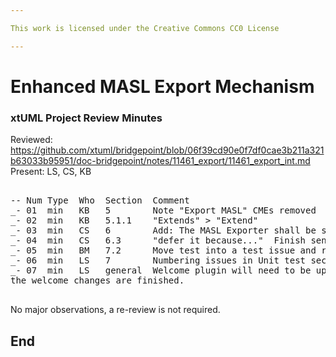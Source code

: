 ```yaml
---

This work is licensed under the Creative Commons CC0 License

---
```


# Enhanced MASL Export Mechanism
### xtUML Project Review Minutes

Reviewed:  https://github.com/xtuml/bridgepoint/blob/06f39cd90e0f7df0cae3b211a321b63033b95951/doc-bridgepoint/notes/11461_export/11461_export_int.md   
Present:  LS, CS, KB

<pre>

-- Num Type  Who  Section  Comment
_- 01  min   KB   5        Note "Export MASL" CMEs removed
_- 02  min   KB   5.1.1    "Extends" > "Extend"
_- 03  min   CS   6        Add: The MASL Exporter shall be selectable from the 'Set Model Compiler' wizard.
_- 04  min   CS   6.3      "defer it because..."  Finish sentence
_- 05  min   BM   7.2      Move test into a test issue and refer to it here
_- 06  min   LS   7        Numbering issues in Unit test section
_- 07  min   LS   general  Welcome plugin will need to be updated.  Unit test issue needs to be updated once
the welcome changes are finished.

</pre>
   
No major observations, a re-review is not required.


End
---
